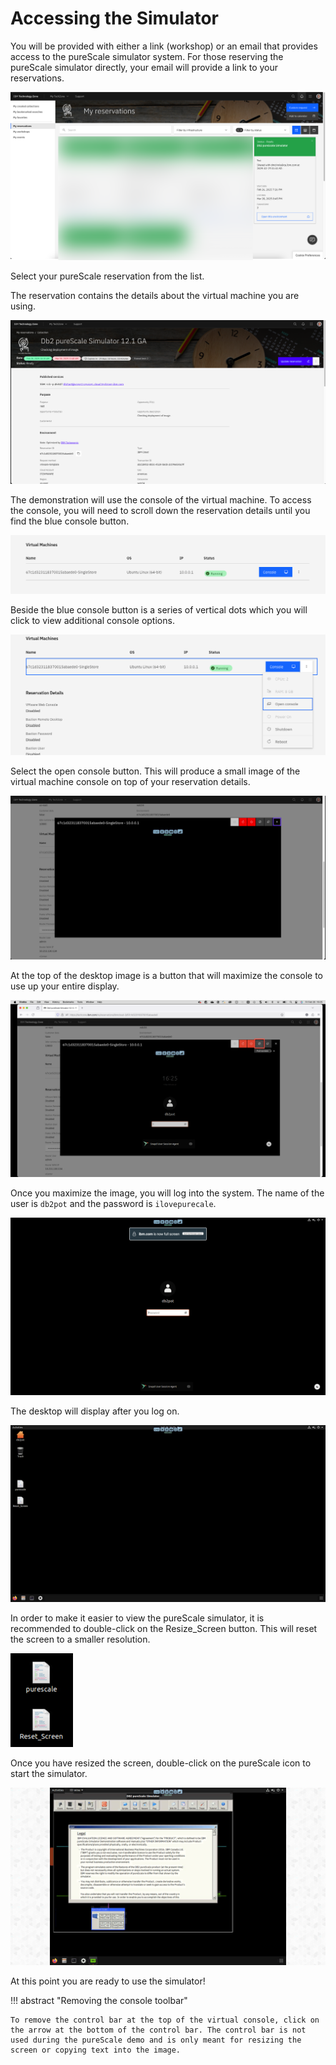 # Accessing the Simulator

You will be provided with either a link (workshop) or an email that provides access to the pureScale simulator system. For those reserving the pureScale simulator directly, your email will provide a link to your reservations.

![Browser](ps-images/techzone-my-purescale.png)

Select your pureScale reservation from the list. 

The reservation contains the details about the virtual machine you are using.

![Browser](ps-images/ps-reservation-main.png)

The demonstration will use the console of the virtual machine. To access the console, you will need to scroll down the reservation details until you find the blue console button.

![Browser](ps-images/ps-reservation-console.png)

Beside the blue console button is a series of vertical dots which you will click to view additional console options.

![Browser](ps-images/ps-console-select.png)

Select the open console button. This will produce a small image of the virtual machine console on top of your reservation details.

![Browser](ps-images/ps-console-small.png)

At the top of the desktop image is a button that will maximize the console to use up your entire display.

![Browser](ps-images/ps-console-fullscreen.png)

Once you maximize the image, you will log into the system. The name of the user is `db2pot` and the password is `ilovepurecale`.

![Browser](ps-images/ps-console-full.png)

The desktop will display after you log on.

![Browser](ps-images/ps-desktop.png)

In order to make it easier to view the pureScale simulator, it is recommended to double-click on the Resize_Screen button. This will reset the screen to a smaller resolution.

![Browser](ps-images/ps-startup-icons.png)

Once you have resized the screen, double-click on the pureScale icon to start the simulator.

![Browser](ps-images/ps-started.png)

At this point you are ready to use the simulator!

!!! abstract "Removing the console toolbar"
    
    To remove the control bar at the top of the virtual console, click on the arrow at the bottom of the control bar. The control bar is not used during the pureScale demo and is only meant for resizing the screen or copying text into the image.